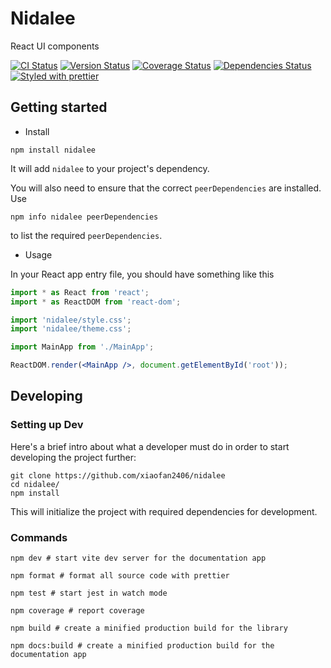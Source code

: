 # Nidalee

React UI components

[![CI Status][ci-badge]][ci]
[![Version Status][version-badge]][version]
[![Coverage Status][coverage-badge]][coverage]
[![Dependencies Status][dependencies-badge]][dependencies]
[![Styled with prettier][prettier-badge]][prettier]

[version-badge]: https://img.shields.io/npm/v/nidalee.svg?style=flat-square
[version]: https://www.npmjs.com/package/nidalee
[ci-badge]: https://img.shields.io/travis/xiaofan2406/nidalee.svg?style=flat-square
[ci]: https://travis-ci.org/xiaofan2406/nidalee
[coverage-badge]: https://img.shields.io/codecov/c/github/xiaofan2406/nidalee.svg?style=flat-square
[coverage]: https://codecov.io/gh/xiaofan2406/nidalee
[dependencies-badge]: https://img.shields.io/david/xiaofan2406/nidalee.svg?style=flat-square
[dependencies]: https://david-dm.org/xiaofan2406/nidalee
[prettier-badge]: https://img.shields.io/badge/styled_with-prettier-ff69b4.svg?style=flat-square
[prettier]: https://github.com/prettier/prettier

## Getting started

- Install

```shell
npm install nidalee
```

It will add `nidalee` to your project's dependency.

You will also need to ensure that the correct `peerDependencies` are installed. Use

```shell
npm info nidalee peerDependencies
```

to list the required `peerDependencies`.

- Usage

In your React app entry file, you should have something like this

```jsx
import * as React from 'react';
import * as ReactDOM from 'react-dom';

import 'nidalee/style.css';
import 'nidalee/theme.css';

import MainApp from './MainApp';

ReactDOM.render(<MainApp />, document.getElementById('root'));
```

## Developing

### Setting up Dev

Here's a brief intro about what a developer must do in order to start developing
the project further:

```shell
git clone https://github.com/xiaofan2406/nidalee
cd nidalee/
npm install
```

This will initialize the project with required dependencies for development.

### Commands

```shell
npm dev # start vite dev server for the documentation app

npm format # format all source code with prettier

npm test # start jest in watch mode

npm coverage # report coverage

npm build # create a minified production build for the library

npm docs:build # create a minified production build for the documentation app
```
